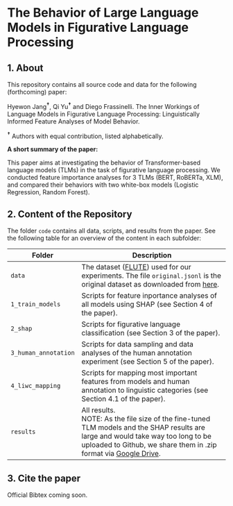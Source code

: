 # The Behavior of Large Language Models in Figurative Language Processing

## 1. About

This repository contains all source code and data for the following (forthcoming) paper: 

Hyewon Jang<sup><b>&#8224;</b></sup>, Qi Yu<sup><b>&#8224;</b></sup> and Diego Frassinelli. 
The Inner Workings of Language Models in Figurative Language Processing: Linguistically Informed Feature Analyses of Model Behavior.

<sup><b>&#8224;</b></sup> Authors with equal contribution, listed alphabetically.

**A short summary of the paper:**

This paper aims at investigating the behavior of Transformer-based language models (TLMs) in the task of figurative language processing.
We conducted feature importance analyses for 3 TLMs (BERT, RoBERTa, XLM), 
and compared their behaviors with two white-box models (Logistic Regression, Random Forest).

## 2. Content of the Repository
The folder ```code``` contains all data, scripts, and results from the paper. 
See the following table for an overview of the content in each subfolder: 

| Folder                   | Description                                                                                                                                                                                                                                                                                      |
|--------------------------|--------------------------------------------------------------------------------------------------------------------------------------------------------------------------------------------------------------------------------------------------------------------------------------------------|
| ```data```               | The dataset ([FLUTE](https://arxiv.org/pdf/2205.12404.pdf)) used for our experiments. The file ```original.jsonl``` is the original dataset as downloaded from [here](https://huggingface.co/datasets/ColumbiaNLP/FLUTE).                                                                        |
| ```1_train_models```     | Scripts for feature inportance analyses of all models using SHAP (see Section 4 of the paper).                                                                                                                                                                                                   |
| ```2_shap```             | Scripts for figurative language classification (see Section 3 of the paper).                                                                                                                                                                                                                     |
| ```3_human_annotation``` | Scripts for data sampling and data analyses of the human annotation experiment (see Section 5 of the paper).                                                                                                                                                                                     |
| ```4_liwc_mapping```     | Scripts for mapping most important features from models and human annotation to linguistic categories (see Section 4.1 of the paper).                                                                                                                                                            |
| ```results```            | All results.<br/>NOTE: As the file size of the fine-tuned TLM models and the SHAP results are large and would take way too long to be uploaded to Github, we share them in .zip format via [Google Drive](https://drive.google.com/drive/folders/105u_2vBZA7CCWj3BCWVXLSederPpfld9?usp=sharing). |

## 3. Cite the paper
Official Bibtex coming soon.